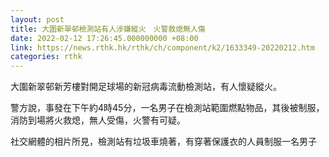 ```yaml
---
layout: post
title: 大圍新翠邨檢測站有人涉嫌縱火　火警救熄無人傷
date: 2022-02-12 17:26:45.000000000 +08:00
link: https://news.rthk.hk/rthk/ch/component/k2/1633349-20220212.htm
categories: rthk
---
```


大圍新翠邨新芳樓對開足球場的新冠病毒流動檢測站，有人懷疑縱火。

警方說，事發在下午約4時45分，一名男子在檢測站範圍燃點物品，其後被制服，消防到場將火救熄，無人受傷，火警有可疑。

社交網體的相片所見，檢測站有垃圾車燒著，有穿著保護衣的人員制服一名男子
